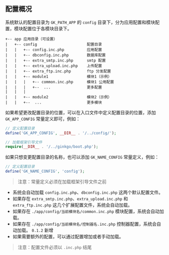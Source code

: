 ## 配置概况

系统默认的配置目录为 `GK_PATH_APP` 的 `config` 目录下，分为应用配置和模块配置，模块配置位于各模块目录下。

```
+-- app 应用目录（可设置）
|   +-- config                      配置目录
|   |   +-- config.inc.php          应用配置
|   |   +-- dbconfig.inc.php        数据库配置
|   |   +-- extra_smtp.inc.php      smtp 配置
|   |   +-- extra_upload.inc.php    上传配置
|   |   +-- extra_ftp.inc.php       ftp 分发配置
|   |   +-- module1                 模块1（示例）
|   |   |   +-- common.inc.php      模块1 公用配置
|   |   |   +--  ...                更多配置
|   |   |
|   |   +-- module2                 模块2（示例）
|   |   +--  ...                    更多模块
```

如果希望更改配置目录的位置，可以在入口文件中定义配置目录的位置，添加 `GK_APP_CONFIG` 常量定义即可，例如：

``` php
// 定义配置目录
define('GK_APP_CONFIG', __DIR__ . '/../config/');

// 加载框架引导文件
require(__DIR__ . '/../ginkgo/boot.php');
```

如果只想变更配置目录的名称，也可以添加 `GK_NAME_CONFIG` 常量定义，例如：

``` php
// 定义配置目录
define('GK_NAME_CONFIG', 'config');
```

> 注意：常量定义必须在加载框架引导文件之前

* 系统会自动加载 `config.inc.php`、`dbconfig.inc.php` 这两个默认配置文件。
* 如果存在 `extra_smtp.inc.php`、`extra_upload.inc.php` 和 `extra_ftp.inc.php` 这几个扩展配置文件，系统会自动加载。
* 如果存在 `./app/config/当前模块名/common.inc.php` 模块配置，系统会自动加载。
* 如果存在 `./app/config/当前模块名/控制器名.inc.php` 控制器配置，系统会自动加载。 `0.1.2` 新增
* 如果需要额外的配置，可以通过配置增加或者手动加载。

> 注意：配置文件必须以 `.inc.php` 结尾
